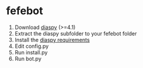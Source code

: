 fefebot
=======


1. Download [diaspy](https://github.com/marekjm/diaspy) (>=4.1)
2. Extract the diaspy subfolder to your fefebot folder
3. Install the [diaspy requirements](https://github.com/marekjm/diaspy/blob/master/requirements.txt)
4. Edit config.py
5. Run install.py
6. Run bot.py
